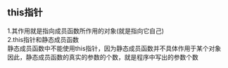 ## this指针

1.其作用就是指向成员函数所作用的对象\(就是指向它自己\)  
2.this指针和静态成员函数  
静态成员函数中不能使用this指针，因为静态成员函数并不具体作用于某个对象  
因此，静态成员函数的真实的参数的个数，就是程序中写出的参数个数


